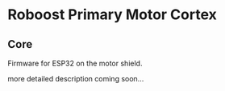 # Roboost Primary Motor Cortex

## Core
Firmware for ESP32 on the motor shield.

more detailed description coming soon...
